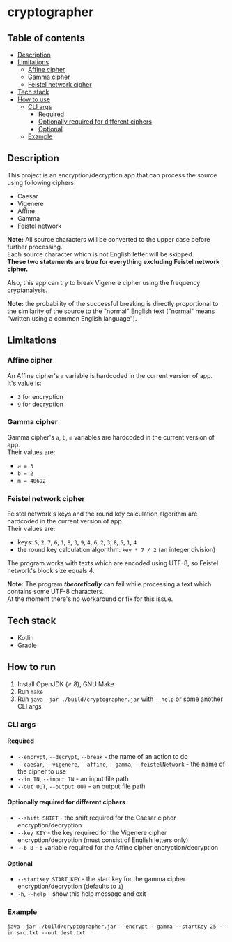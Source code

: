 # cryptographer

## Table of contents

* [Description](#description)
* [Limitations](#limitations)
    * [Affine cipher](#affine-cipher)
    * [Gamma cipher](#gamma-cipher)
    * [Feistel network cipher](#feistel-network-cipher)
* [Tech stack](#tech-stack)
* [How to use](#how-to-use)
    * [CLI args](#cli-args)
        * [Required](#required)
        * [Optionally required for different ciphers](#optionally-required-for-different-ciphers)
        * [Optional](#optional)
    * [Example](#example)

## Description

This project is an encryption/decryption app that can process the source using following ciphers:

* Caesar
* Vigenere
* Affine
* Gamma
* Feistel network

**Note:** All source characters will be converted to the upper case before further processing.\
Each source character which is not English letter will be skipped.\
**These two statements are true for everything excluding Feistel network cipher.**

Also, this app can try to break Vigenere cipher using the frequency cryptanalysis.

**Note:** the probability of the successful breaking is directly proportional to the similarity of the source to the 
"normal" English text ("normal" means "written using a common English language").

## Limitations

### Affine cipher

An Affine cipher's `a` variable is hardcoded in the current version of app.\
It's value is:

* `3` for encryption
* `9` for decryption

### Gamma cipher

Gamma cipher's `a`, `b`, `m` variables are hardcoded in the current version of app.\
Their values are:

* `a = 3`
* `b = 2`
* `m = 40692`

### Feistel network cipher

Feistel network's keys and the round key calculation algorithm are hardcoded in the current version of app.\
Their values are:

* keys: `5`, `2`, `7`, `6`, `1`, `8`, `3`, `9`, `4`, `6`, `2`, `3`, `8`, `5`, `1`, `4`
* the round key calculation algorithm: `key * 7 / 2` (an integer division)

The program works with texts which are encoded using UTF-8, so Feistel network's block size equals 4.

**Note:** The program _**theoretically**_ can fail while processing a text which contains some UTF-8 characters.\
At the moment there's no workaround or fix for this issue.

## Tech stack

* Kotlin
* Gradle

## How to run

1. Install OpenJDK (≥ 8), GNU Make
2. Run `make`
3. Run `java -jar ./build/cryptographer.jar` with `--help` or some another CLI args

### CLI args

#### Required

* `--encrypt`, `--decrypt`, `--break` - the name of an action to do
* `--caesar`, `--vigenere`, `--affine`, `--gamma`, `--feistelNetwork` - the name of the cipher to use
* `--in IN`, `--input IN` - an input file path
* `--out OUT`, `--output OUT` - an output file path

#### Optionally required for different ciphers

* `--shift SHIFT` - the shift required for the Caesar cipher encryption/decryption
* `--key KEY` - the key required for the Vigenere cipher encryption/decryption
  (must consist of English letters only)
* `--b B` - `b` variable required for the Affine cipher encryption/decryption

#### Optional

* `--startKey START_KEY` - the start key for the gamma cipher encryption/decryption (defaults to `1`)
* `-h`, `--help` - show this help message and exit

### Example

```
java -jar ./build/cryptographer.jar --encrypt --gamma --startKey 25 --in src.txt --out dest.txt
```
